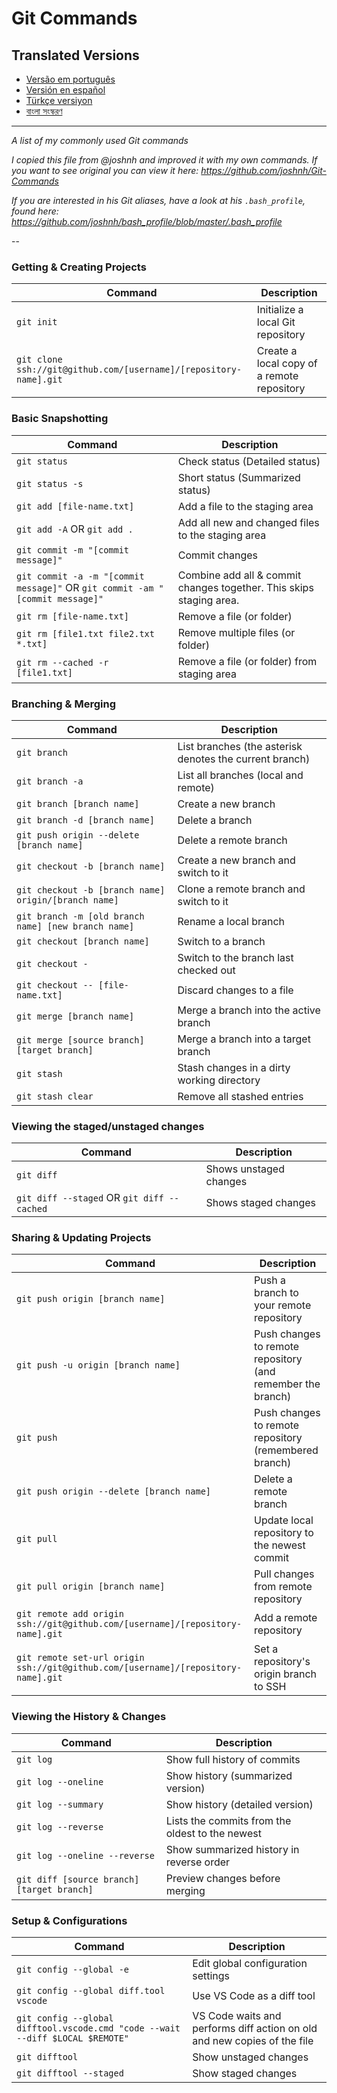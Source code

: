 Git Commands
============

## Translated Versions

- [Versão em português](READMEpt.md)
- [Versión en español](READMEes.md)
- [Türkçe versiyon](READMEtr.md)
- [বাংলা সংস্করণ](READMEbn.md)

___

_A list of my commonly used Git commands_

_I copied this file from @joshnh and improved it with my own commands. If you want to see original you can view it
here: https://github.com/joshnh/Git-Commands_

*If you are interested in his Git aliases, have a look at his `.bash_profile`, found
here: https://github.com/joshnh/bash_profile/blob/master/.bash_profile*

--

### Getting & Creating Projects

| Command | Description |
| ------- | ----------- |
| `git init` | Initialize a local Git repository |
| `git clone ssh://git@github.com/[username]/[repository-name].git` | Create a local copy of a remote repository |

### Basic Snapshotting

| Command                              | Description                                                     |
|--------------------------------------|-----------------------------------------------------------------|
| `git status`                         | Check status (Detailed status)                                  |
| `git status -s`                      | Short status (Summarized status)                                |
| `git add [file-name.txt]`            | Add a file to the staging area                                  |
| `git add -A` OR `git add .`          | Add all new and changed files to the staging area               |
| `git commit -m "[commit message]"`   | Commit changes                                                  |
| `git commit -a -m "[commit message]"` OR `git commit -am "[commit message]"` | Combine add all & commit changes together. This skips staging area. |
| `git rm [file-name.txt]`             | Remove a file (or folder)                                       |
| `git rm [file1.txt file2.txt *.txt]` | Remove multiple files (or folder)                               |
| `git rm --cached -r [file1.txt]`     | Remove a file (or folder) from staging area                     |

### Branching & Merging

| Command | Description |
| ------- | ----------- |
| `git branch` | List branches (the asterisk denotes the current branch) |
| `git branch -a` | List all branches (local and remote) |
| `git branch [branch name]` | Create a new branch |
| `git branch -d [branch name]` | Delete a branch |
| `git push origin --delete [branch name]` | Delete a remote branch |
| `git checkout -b [branch name]` | Create a new branch and switch to it |
| `git checkout -b [branch name] origin/[branch name]` | Clone a remote branch and switch to it |
| `git branch -m [old branch name] [new branch name]` | Rename a local branch |
| `git checkout [branch name]` | Switch to a branch |
| `git checkout -` | Switch to the branch last checked out |
| `git checkout -- [file-name.txt]` | Discard changes to a file |
| `git merge [branch name]` | Merge a branch into the active branch |
| `git merge [source branch] [target branch]` | Merge a branch into a target branch |
| `git stash` | Stash changes in a dirty working directory |
| `git stash clear` | Remove all stashed entries |

### Viewing the staged/unstaged changes

| Command                                    | Description |
|--------------------------------------------| ----------- |
| `git diff`                                 | Shows unstaged changes |
| `git diff --staged` OR `git diff --cached` | Shows staged changes |

### Sharing & Updating Projects

| Command | Description |
| ------- | ----------- |
| `git push origin [branch name]` | Push a branch to your remote repository |
| `git push -u origin [branch name]` | Push changes to remote repository (and remember the branch) |
| `git push` | Push changes to remote repository (remembered branch) |
| `git push origin --delete [branch name]` | Delete a remote branch |
| `git pull` | Update local repository to the newest commit |
| `git pull origin [branch name]` | Pull changes from remote repository |
| `git remote add origin ssh://git@github.com/[username]/[repository-name].git` | Add a remote repository |
| `git remote set-url origin ssh://git@github.com/[username]/[repository-name].git` | Set a repository's origin branch to SSH |

### Viewing the History & Changes

| Command                                   | Description                                     |
|-------------------------------------------|-------------------------------------------------|
| `git log`                                 | Show full history of commits                    |
| `git log --oneline`                       | Show history (summarized version)               |
| `git log --summary`                       | Show history (detailed version)                 |
| `git log --reverse`                       | Lists the commits from the oldest to the newest |
| `git log --oneline --reverse`             | Show summarized history in reverse order        |
| `git diff [source branch] [target branch]` | Preview changes before merging                  |

### Setup & Configurations

| Command                                 | Description                                    |
|-----------------------------------------|------------------------------------------------|
| `git config --global -e`                | Edit global configuration settings             |
| `git config --global diff.tool vscode`  | Use VS Code as a diff tool                     |
| `git config --global difftool.vscode.cmd "code --wait --diff $LOCAL $REMOTE"` | VS Code waits and performs diff action on old and new copies of the file |
| `git difftool`                          | Show unstaged changes                          |
| `git difftool --staged`                 | Show staged changes                            |
